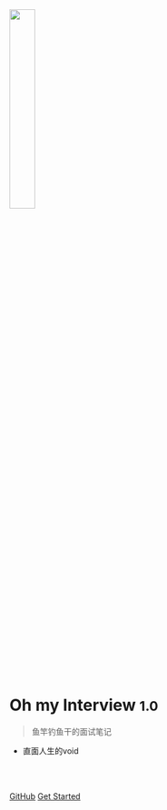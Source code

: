 <img src=https://s2.loli.net/2021/12/14/LrRycegSGZ8bzsn.png width=30% >

# Oh my Interview <small>1.0</small>

> 鱼竿钓鱼干的面试笔记

- 直面人生的void

<html>

</html>
<br>
<span id="busuanzi_container_site_pv" style='display:none'>
    👀 本站总访问量：<span id="busuanzi_value_site_pv"></span> 次
</span>
<span id="busuanzi_container_site_uv" style='display:none'>
    | 🚴‍♂️ 本站总访客数：<span id="busuanzi_value_site_uv"></span> 人
</span>
<br>

[GitHub](https://github.com/PokIsemaine/ohmyinterview/tree/master)
[Get Started](#id=📒内容)

